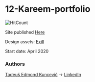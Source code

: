 # 12-Kareem-portfolio

![HitCount](http://hits.dwyl.io/undefinedCudaCore/12-Kareem-portfolio.svg)

Site published [Here](https://undefinedcudacore.github.io/12-Kareem-portfolio/index.html)

Design assets: [Exill](http://exill.dk/demo/codex/template/particles.html)

Start date: April 2020

### Authors
[Tadeuš Edmond Kuncevič](https://github.com/undefinedCudaCore) ->
[LinkedIn](https://www.linkedin.com/in/tadeu%C5%A1-kuncevi%C4%8D-32576bbb/)

